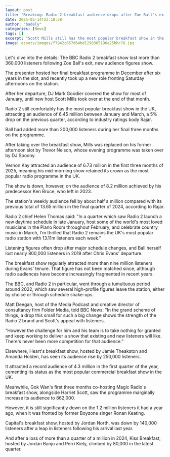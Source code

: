 ```yaml
---
layout: post
title: "Breaking: Radio 2 breakfast audience drops after Zoe Ball's exit"
date: 2025-05-14T23:18:58
author: "badely"
categories: [News]
tags: []
excerpt: "Scott Mills still has the most popular breakfast show in the UK, attracting 6.5 million listeners."
image: assets/images/f7942c657d64bd1298365196a25bbc78.jpg
---
```


Let's dive into the details: The BBC Radio 2 breakfast show lost more than 360,000 listeners following Zoe Ball's exit, new audience figures show.

The presenter hosted her final breakfast programme in December after six years in the slot, and recently took up a new role fronting Saturday afternoons on the station.

After her departure, DJ Mark Goodier covered the show for most of January, until new host Scott Mills took over at the end of that month.

Radio 2 still comfortably has the most popular breakfast show in the UK, attracting an audience of 6.45 million between January and March, a 5% drop on the previous quarter, according to industry ratings body Rajar.

Ball had added more than 200,000 listeners during her final three months on the programme.

After taking over the breakfast show, Mills was replaced on his former afternoon slot by Trevor Nelson, whose evening programme was taken over by DJ Spoony.

Vernon Kay attracted an audience of 6.73 million in the first three months of 2025, meaning his mid-morning show retained its crown as the most popular radio programme in the UK. 

The show is down, however, on the audience of 8.2 million achieved by his predecessor Ken Bruce, who left in 2023.

The station's weekly audience fell by about half a million compared with its previous total of 13.65 million in the final quarter of 2024, according to Rajar. 

Radio 2 chief Helen Thomas said: "In a quarter which saw Radio 2 launch a new daytime schedule in late January, host some of the world's most loved musicians in the Piano Room throughout February, and celebrate country music in March, I'm thrilled that Radio 2 remains the UK's most popular radio station with 13.11m listeners each week."

Listening figures often drop after major schedule changes, and Ball herself lost nearly 800,000 listeners in 2019 after Chris Evans' departure.

The breakfast show regularly attracted more than nine million listeners during Evans' tenure. That figure has not been matched since, although radio audiences have become increasingly fragmented in recent years.

The BBC, and Radio 2 in particular, went through a tumultuous period around 2022, which saw several high-profile figures leave the station, either by choice or through schedule shake-ups.

Matt Deegan, host of the Media Podcast and creative director of consultancy firm Folder Media, told BBC News: "In the grand scheme of things, a drop this small for such a big change shows the strength of the Radio 2 brand and Scott's appeal with listeners.

“However the challenge for him and his team is to take nothing for granted and keep working to deliver a show that existing and new listeners will like. There's never been more competition for that audience.”

Elsewhere, Heart's breakfast show, hosted by Jamie Theakston and Amanda Holden, has seen its audience rise by 250,000 listeners.

It attracted a record audience of 4.3 million in the first quarter of the year, cementing its status as the most popular commercial breakfast show in the UK.

Meanwhile, Gok Wan's first three months co-hosting Magic Radio's breakfast show, alongside Harriet Scott, saw the programme marginally increase its audience to 862,000.

However, it is still significantly down on the 1.2 million listeners it had a year ago, when it was fronted by former Boyzone singer Ronan Keating.

Capital's breakfast show, hosted by Jordan North, was down by 140,000 listeners after a leap in listeners following his arrival last year.

And after a loss of more than a quarter of a million in 2024, Kiss Breakfast, hosted by Jordan Banjo and Perri Kiely, climbed by 80,000 in the latest quarter.

